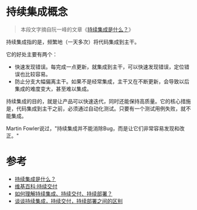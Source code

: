 # 持续集成概念

> 本段文字摘自阮一峰的文章《[持续集成是什么？](http://www.ruanyifeng.com/blog/2015/09/continuous-integration.html)》

持续集成指的是，频繁地（一天多次）将代码集成到主干。

它的好处主要有两个：

* 快速发现错误。每完成一点更新，就集成到主干，可以快速发现错误，定位错误也比较容易。
* 防止分支大幅偏离主干。如果不是经常集成，主干又在不断更新，会导致以后集成的难度变大，甚至难以集成。

持续集成的目的，就是让产品可以快速迭代，同时还能保持高质量。它的核心措施是，代码集成到主干之前，必须通过自动化测试。只要有一个测试用例失败，就不能集成。

Martin Fowler说过，"持续集成并不能消除Bug，而是让它们非常容易发现和改正。"

# 


# 参考

* [持续集成是什么？](http://www.ruanyifeng.com/blog/2015/09/continuous-integration.html)
* [维基百科:持续交付](https://zh.wikipedia.org/zh-cn/%E6%8C%81%E7%BA%8C%E4%BA%A4%E4%BB%98)
* [如何理解持续集成、持续交付、持续部署？](https://www.zhihu.com/question/23444990)
* [谈谈持续集成，持续交付，持续部署之间的区别](http://blog.flow.ci/cicd_difference/)